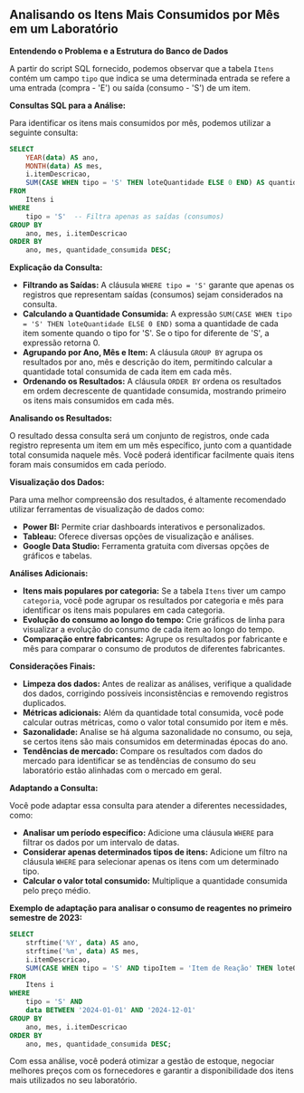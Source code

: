 ## Analisando os Itens Mais Consumidos por Mês em um Laboratório

**Entendendo o Problema e a Estrutura do Banco de Dados**

A partir do script SQL fornecido, podemos observar que a tabela `Itens` contém um campo `tipo` que indica se uma determinada entrada se refere a uma entrada (compra - 'E') ou saída (consumo - 'S') de um item.

**Consultas SQL para a Análise:**

Para identificar os itens mais consumidos por mês, podemos utilizar a seguinte consulta:

```sql
SELECT 
    YEAR(data) AS ano, 
    MONTH(data) AS mes,
    i.itemDescricao, 
    SUM(CASE WHEN tipo = 'S' THEN loteQuantidade ELSE 0 END) AS quantidade_consumida
FROM 
    Itens i
WHERE 
    tipo = 'S'  -- Filtra apenas as saídas (consumos)
GROUP BY 
    ano, mes, i.itemDescricao
ORDER BY 
    ano, mes, quantidade_consumida DESC;
```

**Explicação da Consulta:**

* **Filtrando as Saídas:** A cláusula `WHERE tipo = 'S'` garante que apenas os registros que representam saídas (consumos) sejam considerados na consulta.
* **Calculando a Quantidade Consumida:** A expressão `SUM(CASE WHEN tipo = 'S' THEN loteQuantidade ELSE 0 END)` soma a quantidade de cada item somente quando o tipo for 'S'. Se o tipo for diferente de 'S', a expressão retorna 0.
* **Agrupando por Ano, Mês e Item:** A cláusula `GROUP BY` agrupa os resultados por ano, mês e descrição do item, permitindo calcular a quantidade total consumida de cada item em cada mês.
* **Ordenando os Resultados:** A cláusula `ORDER BY` ordena os resultados em ordem decrescente de quantidade consumida, mostrando primeiro os itens mais consumidos em cada mês.

**Analisando os Resultados:**

O resultado dessa consulta será um conjunto de registros, onde cada registro representa um item em um mês específico, junto com a quantidade total consumida naquele mês. Você poderá identificar facilmente quais itens foram mais consumidos em cada período.

**Visualização dos Dados:**

Para uma melhor compreensão dos resultados, é altamente recomendado utilizar ferramentas de visualização de dados como:

* **Power BI:** Permite criar dashboards interativos e personalizados.
* **Tableau:** Oferece diversas opções de visualização e análises.
* **Google Data Studio:** Ferramenta gratuita com diversas opções de gráficos e tabelas.

**Análises Adicionais:**

* **Itens mais populares por categoria:** Se a tabela `Itens` tiver um campo `categoria`, você pode agrupar os resultados por categoria e mês para identificar os itens mais populares em cada categoria.
* **Evolução do consumo ao longo do tempo:** Crie gráficos de linha para visualizar a evolução do consumo de cada item ao longo do tempo.
* **Comparação entre fabricantes:** Agrupe os resultados por fabricante e mês para comparar o consumo de produtos de diferentes fabricantes.

**Considerações Finais:**

* **Limpeza dos dados:** Antes de realizar as análises, verifique a qualidade dos dados, corrigindo possíveis inconsistências e removendo registros duplicados.
* **Métricas adicionais:** Além da quantidade total consumida, você pode calcular outras métricas, como o valor total consumido por item e mês.
* **Sazonalidade:** Analise se há alguma sazonalidade no consumo, ou seja, se certos itens são mais consumidos em determinadas épocas do ano.
* **Tendências de mercado:** Compare os resultados com dados do mercado para identificar se as tendências de consumo do seu laboratório estão alinhadas com o mercado em geral.

**Adaptando a Consulta:**

Você pode adaptar essa consulta para atender a diferentes necessidades, como:

* **Analisar um período específico:** Adicione uma cláusula `WHERE` para filtrar os dados por um intervalo de datas.
* **Considerar apenas determinados tipos de itens:** Adicione um filtro na cláusula `WHERE` para selecionar apenas os itens com um determinado tipo.
* **Calcular o valor total consumido:** Multiplique a quantidade consumida pelo preço médio.

**Exemplo de adaptação para analisar o consumo de reagentes no primeiro semestre de 2023:**

```sql
SELECT 
    strftime('%Y', data) AS ano, 
    strftime('%m', data) AS mes,
    i.itemDescricao, 
    SUM(CASE WHEN tipo = 'S' AND tipoItem = 'Item de Reação' THEN loteQuantidade ELSE 0 END) AS quantidade_consumida
FROM 
    Itens i
WHERE 
    tipo = 'S' AND 
    data BETWEEN '2024-01-01' AND '2024-12-01'
GROUP BY 
    ano, mes, i.itemDescricao
ORDER BY 
    ano, mes, quantidade_consumida DESC;
```

Com essa análise, você poderá otimizar a gestão de estoque, negociar melhores preços com os fornecedores e garantir a disponibilidade dos itens mais utilizados no seu laboratório.